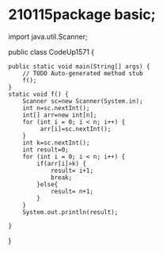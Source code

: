 # 210115package basic;

import java.util.Scanner;

public class CodeUp1571 {

	public static void main(String[] args) {
		// TODO Auto-generated method stub
		f();
	}
	static void f() {
		Scanner sc=new Scanner(System.in);
		int n=sc.nextInt();
		int[] arr=new int[n];
		for (int i = 0; i < n; i++) {
			 arr[i]=sc.nextInt();
		}
		int k=sc.nextInt();
		int result=0;
		for (int i = 0; i < n; i++) {
			if(arr[i]>k) {
				result= i+1;
				break;
			}else{
				result= n+1;
			}
		}
		System.out.println(result);
		
	}
}
